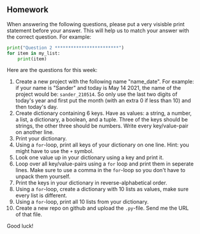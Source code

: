 Homework
-

When answering the following questions, please put a very visisble print statement before your answer. This will help us to match your answer with the correct question. For example:

```Python
print("Question 2 ************************")
for item in my_list:
    print(item)
```

Here are the questions for this week:

1. Create a new project with the following name "name_date". For example: if your name is "Sander" and today is May 14 2021, the name of the project would be: `sander_210514`. So only use the last two digits of today's year and first put the month (with an extra 0 if less than 10) and then today's day.
1. Create dictionary containing 6 keys. Have as values: a string, a number, a list, a dictionary, a boolean, and a tuple. Three of the keys should be strings, the other three should be numbers. Write every key/value-pair on another line.
1. Print your dictionary.
1. Using a `for`-loop, print all keys of your dictionary on one line. Hint: you might have to use the `+` symbol.
1. Look one value up in your dictionary using a key and print it.
1. Loop over all key/value-pairs using a `for` loop and print them in seperate lines. Make sure to use a comma in the `for`-loop so you don't have to unpack them yourself.
1. Print the keys in your dictionary in reverse-alphabetical order.
1. Using a `for`-loop, create a dictionary with 10 lists as values, make sure every list is different.
1. Using a `for`-loop, print all 10 lists from your dictionary.
1. Create a new repo on github and upload the `.py`-file. Send me the URL of that file.

Good luck!
